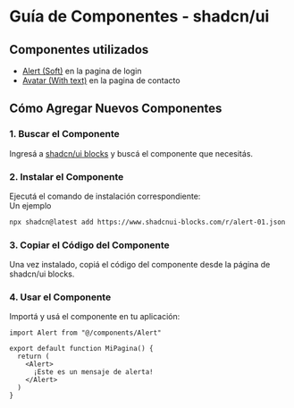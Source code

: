 # Guía de Componentes - shadcn/ui

## Componentes utilizados

- [Alert (Soft)](https://www.shadcnui-blocks.com/components/alert) en la pagina de login
- [Avatar (With text)](https://www.shadcnui-blocks.com/components/avatar) en la pagina de contacto

## Cómo Agregar Nuevos Componentes

### 1. Buscar el Componente
Ingresá a [shadcn/ui blocks](https://www.shadcnui-blocks.com/) y buscá el componente que necesitás.

### 2. Instalar el Componente
Ejecutá el comando de instalación correspondiente:   
Un ejemplo   

```bash
npx shadcn@latest add https://www.shadcnui-blocks.com/r/alert-01.json
```

### 3. Copiar el Código del Componente
Una vez instalado, copiá el código del componente desde la página de shadcn/ui blocks.

### 4. Usar el Componente
Importá y usá el componente en tu aplicación:

```tsx
import Alert from "@/components/Alert"

export default function MiPagina() {
  return (
    <Alert>
      ¡Este es un mensaje de alerta!
    </Alert>
  )
}
```

